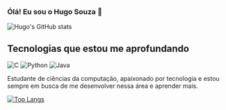 ### Ólá! Eu sou o Hugo Souza 👋

![Hugo's GitHub stats](https://github-readme-stats.vercel.app/api?username=HugoDPSz&show_icons=true&theme=transparent&rank_icon=github)

## Tecnologias que estou me aprofundando
![C](https://img.shields.io/badge/C-00599C?style=for-the-badge&logo=c&logoColor=white)
![Python](https://img.shields.io/badge/Python-14354C?style=for-the-badge&logo=python&logoColor=white)
![Java](https://img.shields.io/badge/Java-ED8B00?style=for-the-badge&logo=openjdk&logoColor=white)

Estudante de ciências da computação, apaixonado por tecnologia e estou sempre em busca de me desenvolver nessa área e aprender mais.

[![Top Langs](https://github-readme-stats.vercel.app/api/top-langs/?username=HugoDPSz&layout=donut&theme=transparent)](https://github.com/HugoDPSz/github-readme-stats)
